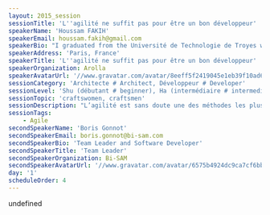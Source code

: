 ```yaml
---
layout: 2015_session
sessionTitle: 'L''agilité ne suffit pas pour être un bon développeur'
speakerName: 'Houssam FAKIH'
speakerEmail: houssam.fakih@gmail.com
speakerBio: "I graduated from the Université de Technologie de Troyes with a Software Engineer, from the Université de Lille I & the Ecole des Mines de Douai with a PhD in Computer Science and from the Université de Technologie de Compiègne with a Master in Biomedical Engineering.\n\nAs a software developer, my main focus is to deliver high-quality solutions to the customer’s problem rather than just writing code. By high-quality, I mean delivering no bug. To achieve this ultimate goal, I deal with problems by applying two rules: abstraction and decomposition. To implement efficient solutions I use the best practices of these methodologies : XP, Agile, TDD, BDD, DDD, etc. Besides I pay attention to always master my tools (Language, IDE, etc.) and be updated. Routine is my enemy, I try to always learn a new languages or frameworks."
speakerAddress: 'Paris, France'
speakerTitle: 'L''agilité ne suffit pas pour être un bon développeur'
speakerOrganization: Arolla
speakerAvatarUrl: '//www.gravatar.com/avatar/8eeff5f2419045e1eb39f10ad6f1567d?size=200&default=mm'
sessionCategory: 'Architecte # Architect, Développeur # Developer'
sessionLevel: 'Shu (débutant # beginner), Ha (intermédiaire # intermediate), Ri (avancé # advanced)'
sessionTopic: 'craftswomen, craftsmen'
sessionDescription: "L’agilité est sans doute une des méthodes les plus efficaces pour simplifier la production logicielle. Derrière ce mot nous avons tendance à ranger toutes les compétences requises et attendues d’un(e) développeur(se) professionnel(le) dans le sens crafts(wo)man.\nMais quelles sont donc toutes ces compétences ? Est-ce que l'agilité suffit pour faire des bons développeurs ? Pourrions-nous développer sans être agile tout en livrant des applications de grande qualité ?\n\nCette session apporte des réponses pragmatiques sur ces questions en définissant une liste bien précise et concrète des différentes compétences attendues d’un “crafts(wo)man” performant(e). Nous parlons également de l’importance de mesurer ces compétences d’une manière continue pour suivre notre progression et devenir plus efficace. Nous abordons également les techniques qui permettent un apprentissage ciblé et maîtrisé pour mieux progresser sur chacune de ces différentes compétences."
sessionTags:
    - Agile
secondSpeakerName: 'Boris Gonnot'
secondSpeakerEmail: boris.gonnot@bi-sam.com
secondSpeakerBio: 'Team Leader and Software Developer'
secondSpeakerTitle: 'Team Leader'
secondSpeakerOrganization: Bi-SAM
secondSpeakerAvatarUrl: '//www.gravatar.com/avatar/6575b4924dc9ca7cf6bb9d37674bbd59?size=200&default=mm'
day: '1'
scheduleOrder: 4
---
```


undefined
